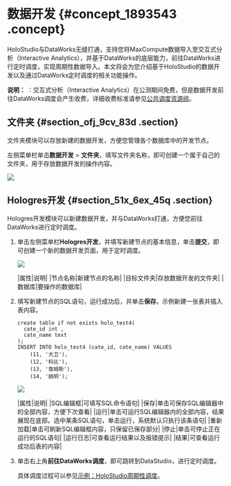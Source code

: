 # 数据开发 {#concept_1893543 .concept}

HoloStudio与DataWorks无缝打通，支持您将MaxCompute数据导入至交互式分析（Interactive Analytics），并基于DataWorks的底层能力，前往DataWorks进行定时调度，实现周期性数据导入。本文将会为您介绍基于HoloStudio的数据开发以及通过DataWorks定时调度的相关功能操作。

**说明：** ：交互式分析（Interactive Analytics）在公测期间免费，但是数据开发前往DataWorks调度会产生收费，详细收费标准请参见[公共调度资源组](https://help.aliyun.com/document_detail/118599.html?spm=5176.8050872.101.1.13757684lESpA6#title-bhs-eij-vhd)。

## 文件夹 {#section_ofj_9cv_83d .section}

文件夹模块可以存放新建的数据开发，方便您管理各个数据库中的开发节点。

左侧菜单栏单击**数据开发** \> **文件夹**，填写文件夹名称，即可创建一个属于自己的文件夹，用于存放数据开发的操作内容。

![](http://static-aliyun-doc.oss-cn-hangzhou.aliyuncs.com/assets/img/1501233/156802462758127_zh-CN.png)

## Hologres开发 {#section_51x_6ex_45q .section}

Hologres开发模块可以新建数据开发，并与DataWorks打通，方便您前往DataWorks进行定时调度。

1.  单击左侧菜单栏**Hologres开发**，并填写新建节点的基本信息，单击**提交**，即可创建一个新的数据开发页面，用于定时调度。

    ![](http://static-aliyun-doc.oss-cn-hangzhou.aliyuncs.com/assets/img/1501233/156802462758128_zh-CN.png)

    |属性|说明|
    |节点名称|新建节点的名称|
    |目标文件夹|存放数据开发的文件夹|
    |数据库|要操作的数据库|

2.  填写新建节点的SQL语句，运行成功后，并单击**保存**。示例新建一张表并插入表内容。

    ``` {#codeblock_y7j_94k_fns}
    create table if not exists holo_test4(
      cate_id int ,
      cate_name text 
    );
    INSERT INTO holo_test4 (cate_id, cate_name) VALUES
        (11, '大卫'),
        (12, '科比'),
        (13, '詹姆斯'),
        (14, '姚明');
    ```

    ![](http://static-aliyun-doc.oss-cn-hangzhou.aliyuncs.com/assets/img/1501233/156802462758129_zh-CN.png)

    |属性|说明|
    |SQL编辑框|可填写SQL命令语句|
    |保存|单击可保存SQL编辑器中的全部内容，方便下次查看|
    |运行|单击可运行SQL编辑器内的全部内容，结果展现在底部。选中某条SQL语句，单击运行，系统默认只执行该条语句|
    |重新加载|单击可刷新SQL编辑框内容，只保留已保存部分|
    |停止|单击可停止正在运行的SQL语句|
    |运行日志|可查看运行结果以及报错提示|
    |结果|可查看运行成功后表的内容|

3.  单击右上角**前往DataWorks调度**，即可跳转到DataStudio，进行定时调度。

    具体调度过程可以参见[示例：HoloStudio周期性调度](cn.zh-CN/.md#)。


